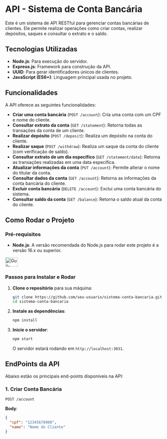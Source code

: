 # **API - Sistema de Conta Bancária**

Este é um sistema de API RESTful para gerenciar contas bancárias de clientes. Ele permite realizar operações como criar contas, realizar depósitos, saques e consultar o extrato e o saldo.

## **Tecnologias Utilizadas**

- **Node.js**: Para execução do servidor.
- **Express.js**: Framework para construção da API.
- **UUID**: Para gerar identificadores únicos de clientes.
- **JavaScript (ES6+)**: Linguagem principal usada no projeto.

## **Funcionalidades**

A API oferece as seguintes funcionalidades:

- **Criar uma conta bancária** (`POST /account`): Cria uma conta com um CPF e nome do cliente.
- **Consultar extrato da conta** (`GET /statement`): Retorna todas as transações da conta de um cliente.
- **Realizar depósito** (`POST /deposit`): Realiza um depósito na conta do cliente.
- **Realizar saque** (`POST /withdraw`): Realiza um saque da conta do cliente (com verificação de saldo).
- **Consultar extrato de um dia específico** (`GET /statement/date`): Retorna as transações realizadas em uma data específica.
- **Atualizar informações da conta** (`PUT /account`): Permite alterar o nome do titular da conta.
- **Consultar dados da conta** (`GET /account`): Retorna as informações da conta bancária do cliente.
- **Excluir conta bancária** (`DELETE /account`): Exclui uma conta bancária do sistema.
- **Consultar saldo da conta** (`GET /balance`): Retorna o saldo atual da conta do cliente.

## **Como Rodar o Projeto**

### **Pré-requisitos**

- **Node.js**: A versão recomendada do Node.js para rodar este projeto é a versão 16.x ou superior.<div>
 <img align="center" alt="Guii-Node" height="30" width="40" src="https://cdn.jsdelivr.net/gh/devicons/devicon@latest/icons/nodejs/nodejs-original-wordmark.svg" />
<div/>


### **Passos para Instalar e Rodar**

1. **Clone o repositório** para sua máquina:

    ```bash
    git clone https://github.com/seu-usuario/sistema-conta-bancaria.git
    cd sistema-conta-bancaria
    ```

2. **Instale as dependências**:

    ```bash
    npm install
    ```

3. **Inicie o servidor**:

    ```bash
    npm start
    ```

    O servidor estará rodando em `http://localhost:3031`.

## **EndPoints da API**

Abaixo estão os principais end-points disponíveis na API:

### **1. Criar Conta Bancária**
`POST /account`

**Body**:
```json
{
  "cpf": "12345678900",
  "name": "Nome do Cliente"
}




